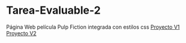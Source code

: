 # Tarea-Evaluable-2
Página Web película Pulp Fiction integrada con estilos css
[Proyecto V1](https://github.com/AnxoV/Tarea-Evaluable-2/tree/main/Tarea%20Evaluable%202/V1)
[Proyecto V2](https://github.com/AnxoV/Tarea-Evaluable-2/tree/main/Tarea%20Evaluable%202/V2)
